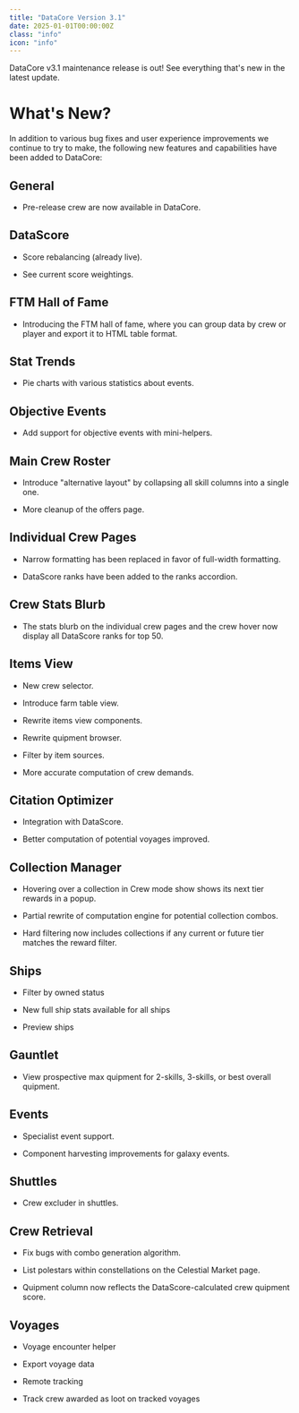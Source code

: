 ```yaml
---
title: "DataCore Version 3.1"
date: 2025-01-01T00:00:00Z
class: "info"
icon: "info"
---
```


DataCore v3.1 maintenance release is out! See everything that's new in the latest update.<!-- end -->

# What's New?

In addition to various bug fixes and user experience improvements we continue to try to make, the following new features
and capabilities have been added to DataCore:

## General

- Pre-release crew are now available in DataCore.

## DataScore

- Score rebalancing (already live).

- See current score weightings.

## FTM Hall of Fame

- Introducing the FTM hall of fame, where you can group data by crew or player and export it to HTML table format.

## Stat Trends

- Pie charts with various statistics about events.

## Objective Events

- Add support for objective events with mini-helpers.

## Main Crew Roster

- Introduce "alternative layout" by collapsing all skill columns into a single one.

- More cleanup of the offers page.

## Individual Crew Pages

- Narrow formatting has been replaced in favor of full-width formatting.

- DataScore ranks have been added to the ranks accordion.

## Crew Stats Blurb

- The stats blurb on the individual crew pages and the crew hover now display all DataScore ranks for top 50.

## Items View

- New crew selector.

- Introduce farm table view.

- Rewrite items view components.

- Rewrite quipment browser.

- Filter by item sources.

- More accurate computation of crew demands.

## Citation Optimizer

- Integration with DataScore.

- Better computation of potential voyages improved.

## Collection Manager

- Hovering over a collection in Crew mode show shows its next tier rewards in a popup.

- Partial rewrite of computation engine for potential collection combos.

- Hard filtering now includes collections if any current or future tier matches the reward filter.

## Ships

- Filter by owned status

- New full ship stats available for all ships

- Preview ships

## Gauntlet

- View prospective max quipment for 2-skills, 3-skills, or best overall quipment.

## Events

- Specialist event support.

- Component harvesting improvements for galaxy events.

## Shuttles

- Crew excluder in shuttles.

## Crew Retrieval

- Fix bugs with combo generation algorithm.

- List polestars within constellations on the Celestial Market page.

- Quipment column now reflects the DataScore-calculated crew quipment score.

## Voyages

- Voyage encounter helper

- Export voyage data

- Remote tracking

- Track crew awarded as loot on tracked voyages
